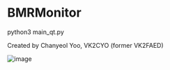 # BMRMonitor

python3 main_qt.py

Created by Chanyeol Yoo, VK2CYO (former VK2FAED)

![image](https://user-images.githubusercontent.com/24443987/104185167-b54d3500-5468-11eb-9c34-c428ff17a944.png)
